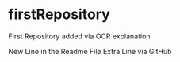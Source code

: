 # firstRepository
First Repository added via OCR explanation

New Line in the Readme File
Extra Line via GitHub
